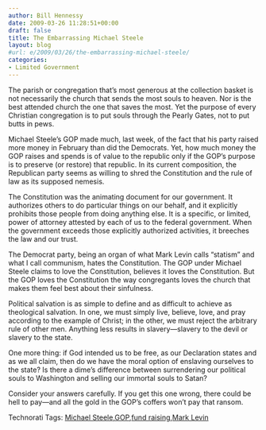 ```yaml
---
author: Bill Hennessy
date: 2009-03-26 11:28:51+00:00
draft: false
title: The Embarrassing Michael Steele
layout: blog
#url: e/2009/03/26/the-embarrassing-michael-steele/
categories:
- Limited Government
---
```


The parish or congregation that’s most generous at the collection basket is not necessarily the church that sends the most souls to heaven. Nor is the best attended church the one that saves the most. Yet the purpose of every Christian congregation is to put souls through the Pearly Gates, not to put butts in pews. 

 

Michael Steele’s GOP made much, last week, of the fact that his party raised more money in February than did the Democrats. Yet, how much money the GOP raises and spends is of value to the republic only if the GOP’s purpose is to preserve (or restore) that republic. In its current composition, the Republican party seems as willing to shred the Constitution and the rule of law as its supposed nemesis. 

 

The Constitution was the animating document for our government. It authorizes others to do particular things on our behalf, and it explicitly prohibits those people from doing anything else. It is a specific, or limited, power of attorney attested by each of us to the federal government. When the government exceeds those explicitly authorized activities, it breeches the law and our trust.

 

The Democrat party, being an organ of what Mark Levin calls “statism” and what I call communism, hates the Constitution. The GOP under Michael Steele claims to love the Constitution, believes it loves the Constitution. But the GOP loves the Constitution the way congregants loves the church that makes them feel best about their sinfulness.

 

Political salvation is as simple to define and as difficult to achieve as theological salvation. In one, we must simply live, believe, love, and pray according to the example of Christ; in the other, we must reject the arbitrary rule of other men. Anything less results in slavery—slavery to the devil or slavery to the state.

 

One more thing: if God intended us to be free, as our Declaration states and as we all claim, then do we have the moral option of enslaving ourselves to the state? Is there a dime’s difference between surrendering our political souls to Washington and selling our immortal souls to Satan?

 

Consider your answers carefully. If you get this one wrong, there could be hell to pay—and all the gold in the GOP’s coffers won’t pay that ransom.

 

Technorati Tags: [Michael Steele](https://technorati.com/tags/Michael+Steele),[GOP](https://technorati.com/tags/GOP),[fund raising](https://technorati.com/tags/fund+raising),[Mark Levin](https://technorati.com/tags/Mark+Levin)
